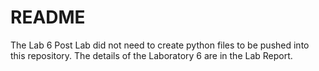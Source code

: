 # README
The Lab 6 Post Lab did not need to create python files to be pushed into this repository. The details of the Laboratory 6 are in the Lab Report.